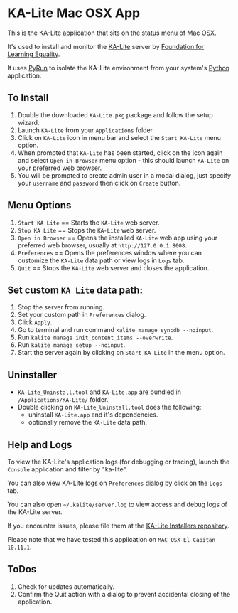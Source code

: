 KA-Lite Mac OSX App
===========================

This is the KA-Lite application that sits on the status menu of Mac OSX.  

It's used to install and monitor the [KA-Lite](https://github.com/learningequality/ka-lite/) server by [Foundation for Learning Equality](https://learningequality.org/).

It uses [PyRun](http://www.egenix.com/products/python/PyRun/) to isolate the KA-Lite environment from your system's [Python](https://www.python.org/) application.


## To Install

1. Double the downloaded `KA-Lite.pkg` package and follow the setup wizard.
1. Launch `KA-Lite` from your `Applications` folder.
1. Click on `KA-Lite` icon in menu bar and select the `Start KA-Lite` menu option.
1. When prompted that `KA-Lite` has been started, click on the icon again and select `Open in Browser` menu option - this should launch `KA-Lite` on your preferred web browser.
1. You will be prompted to create admin user in a modal dialog, just specify your `username` and `password` then click on `Create` button.


## Menu Options

1. `Start KA Lite` == Starts the `KA-Lite` web server.
1. `Stop KA Lite` == Stops the `KA-Lite` web server.
1. `Open in Browser` == Opens the installed `KA-Lite` web app using your preferred web browser, usually at `http://127.0.0.1:8008`.
1. `Preferences` == Opens the preferences window where you can customize the `KA-Lite` data path or view logs in `Logs` tab.
1. `Quit` == Stops the `KA-Lite` web server and closes the application.

## Set custom `KA Lite` data path:

 1. Stop the server from running.
 2. Set your custom path in `Preferences` dialog.
 3. Click `Apply`.
 4. Go to terminal and run command `kalite manage syncdb --noinput`.
 5. Run `kalite manage init_content_items --overwrite`.
 6. Run `kalite manage setup --noinput`.
 7. Start the server again by clicking on `Start KA Lite` in the menu option.


## Uninstaller
   
* `KA-Lite_Uninstall.tool` and `KA-Lite.app` are bundled in `/Applications/KA-Lite/` folder.  
* Double clicking on `KA-Lite_Uninstall.tool` does the following:
  - uninstall `KA-Lite.app` and it's dependencies. 
  - optionally remove the `KA-Lite` data path.


## Help and Logs

To view the KA-Lite's application logs (for debugging or tracing), launch the `Console` application and filter by "ka-lite".

You can also view KA-Lite logs on `Preferences` dialog by click on the `Logs` tab.

You can also open `~/.kalite/server.log` to view access and debug logs of the KA-Lite server.

If you encounter issues, please file them at the [KA-Lite Installers repository](https://github.com/learningequality/installers).

Please note that we have tested this application on `MAC OSX El Capitan 10.11.1`.


## ToDos

1. Check for updates automatically.
1. Confirm the Quit action with a dialog to prevent accidental closing of the application.
